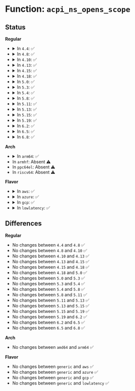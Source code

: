 # Function: <code>acpi_ns_opens_scope</code>

## Status
<b>Regular</b>
<ul>
<li>
<details>
<summary>In <code>4.4</code>: ✅</summary>

```c
u32 acpi_ns_opens_scope(acpi_object_type type);
```

**Collision:** Unique Global

**Inline:** No

**Transformation:** False

**Instances:**

```
In drivers/acpi/acpica/nsutils.c (ffffffff8149f35e)
Location: drivers/acpi/acpica/nsutils.c:647
Inline: False
Direct callers:
  - drivers/acpi/acpica/dswexec.c:acpi_ds_exec_begin_op
  - drivers/acpi/acpica/dswload.c:acpi_ds_load1_begin_op
  - drivers/acpi/acpica/dswload.c:acpi_ds_load1_end_op
  - drivers/acpi/acpica/dswload2.c:acpi_ds_load2_begin_op
  - drivers/acpi/acpica/dswload2.c:acpi_ds_load2_end_op
  - drivers/acpi/acpica/nsaccess.c:acpi_ns_lookup
  - drivers/acpi/acpica/nsaccess.c:acpi_ns_lookup
  - drivers/acpi/acpica/nsaccess.c:acpi_ns_lookup
```
**Symbols:**

```
ffffffff8149f35e-ffffffff8149f396: acpi_ns_opens_scope (STB_GLOBAL)
```
</details>
</li>
<li>
<details>
<summary>In <code>4.8</code>: ✅</summary>

```c
u32 acpi_ns_opens_scope(acpi_object_type type);
```

**Collision:** Unique Global

**Inline:** No

**Transformation:** False

**Instances:**

```
In drivers/acpi/acpica/nsutils.c (ffffffff814ee670)
Location: drivers/acpi/acpica/nsutils.c:648
Inline: False
Direct callers:
  - drivers/acpi/acpica/dswexec.c:acpi_ds_exec_begin_op
  - drivers/acpi/acpica/dswload.c:acpi_ds_load1_end_op
  - drivers/acpi/acpica/dswload.c:acpi_ds_load1_begin_op
  - drivers/acpi/acpica/dswload2.c:acpi_ds_load2_end_op
  - drivers/acpi/acpica/dswload2.c:acpi_ds_load2_begin_op
  - drivers/acpi/acpica/nsaccess.c:acpi_ns_lookup
  - drivers/acpi/acpica/nsaccess.c:acpi_ns_lookup
  - drivers/acpi/acpica/nsaccess.c:acpi_ns_lookup
```
**Symbols:**

```
ffffffff814ee670-ffffffff814ee6a8: acpi_ns_opens_scope (STB_GLOBAL)
```
</details>
</li>
<li>
<details>
<summary>In <code>4.10</code>: ✅</summary>

```c
u32 acpi_ns_opens_scope(acpi_object_type type);
```

**Collision:** Unique Global

**Inline:** No

**Transformation:** False

**Instances:**

```
In drivers/acpi/acpica/nsutils.c (ffffffff815110d8)
Location: drivers/acpi/acpica/nsutils.c:648
Inline: False
Direct callers:
  - drivers/acpi/acpica/dswexec.c:acpi_ds_exec_begin_op
  - drivers/acpi/acpica/dswload.c:acpi_ds_load1_end_op
  - drivers/acpi/acpica/dswload.c:acpi_ds_load1_begin_op
  - drivers/acpi/acpica/dswload2.c:acpi_ds_load2_end_op
  - drivers/acpi/acpica/dswload2.c:acpi_ds_load2_begin_op
  - drivers/acpi/acpica/nsaccess.c:acpi_ns_lookup
  - drivers/acpi/acpica/nsaccess.c:acpi_ns_lookup
  - drivers/acpi/acpica/nsaccess.c:acpi_ns_lookup
```
**Symbols:**

```
ffffffff815110d8-ffffffff81511110: acpi_ns_opens_scope (STB_GLOBAL)
```
</details>
</li>
<li>
<details>
<summary>In <code>4.13</code>: ✅</summary>

```c
u32 acpi_ns_opens_scope(acpi_object_type type);
```

**Collision:** Unique Global

**Inline:** No

**Transformation:** False

**Instances:**

```
In drivers/acpi/acpica/nsutils.c (ffffffff815217a7)
Location: drivers/acpi/acpica/nsutils.c:643
Inline: False
Direct callers:
  - drivers/acpi/acpica/dswexec.c:acpi_ds_exec_begin_op
  - drivers/acpi/acpica/dswload.c:acpi_ds_load1_end_op
  - drivers/acpi/acpica/dswload.c:acpi_ds_load1_begin_op
  - drivers/acpi/acpica/dswload2.c:acpi_ds_load2_end_op
  - drivers/acpi/acpica/dswload2.c:acpi_ds_load2_begin_op
  - drivers/acpi/acpica/nsaccess.c:acpi_ns_lookup
  - drivers/acpi/acpica/nsaccess.c:acpi_ns_lookup
  - drivers/acpi/acpica/nsaccess.c:acpi_ns_lookup
```
**Symbols:**

```
ffffffff815217a7-ffffffff815217df: acpi_ns_opens_scope (STB_GLOBAL)
```
</details>
</li>
<li>
<details>
<summary>In <code>4.15</code>: ✅</summary>

```c
u32 acpi_ns_opens_scope(acpi_object_type type);
```

**Collision:** Unique Global

**Inline:** No

**Transformation:** False

**Instances:**

```
In drivers/acpi/acpica/nsutils.c (ffffffff8157598e)
Location: drivers/acpi/acpica/nsutils.c:643
Inline: False
Direct callers:
  - drivers/acpi/acpica/dswexec.c:acpi_ds_exec_begin_op
  - drivers/acpi/acpica/dswload.c:acpi_ds_load1_end_op
  - drivers/acpi/acpica/dswload.c:acpi_ds_load1_begin_op
  - drivers/acpi/acpica/dswload2.c:acpi_ds_load2_end_op
  - drivers/acpi/acpica/dswload2.c:acpi_ds_load2_begin_op
  - drivers/acpi/acpica/nsaccess.c:acpi_ns_lookup
  - drivers/acpi/acpica/nsaccess.c:acpi_ns_lookup
  - drivers/acpi/acpica/nsaccess.c:acpi_ns_lookup
```
**Symbols:**

```
ffffffff8157598e-ffffffff815759ce: acpi_ns_opens_scope (STB_GLOBAL)
```
</details>
</li>
<li>
<details>
<summary>In <code>4.18</code>: ✅</summary>

```c
u32 acpi_ns_opens_scope(acpi_object_type type);
```

**Collision:** Unique Global

**Inline:** No

**Transformation:** False

**Instances:**

```
In drivers/acpi/acpica/nsutils.c (ffffffff815ac900)
Location: drivers/acpi/acpica/nsutils.c:609
Inline: False
Direct callers:
  - drivers/acpi/acpica/dswexec.c:acpi_ds_exec_begin_op
  - drivers/acpi/acpica/dswload.c:acpi_ds_load1_end_op
  - drivers/acpi/acpica/dswload.c:acpi_ds_load1_begin_op
  - drivers/acpi/acpica/dswload2.c:acpi_ds_load2_end_op
  - drivers/acpi/acpica/dswload2.c:acpi_ds_load2_begin_op
  - drivers/acpi/acpica/nsaccess.c:acpi_ns_lookup
  - drivers/acpi/acpica/nsaccess.c:acpi_ns_lookup
  - drivers/acpi/acpica/nsaccess.c:acpi_ns_lookup
  - drivers/acpi/acpica/psloop.c:acpi_ps_parse_loop
```
**Symbols:**

```
ffffffff815ac900-ffffffff815ac940: acpi_ns_opens_scope (STB_GLOBAL)
```
</details>
</li>
<li>
<details>
<summary>In <code>5.0</code>: ✅</summary>

```c
u32 acpi_ns_opens_scope(acpi_object_type type);
```

**Collision:** Unique Global

**Inline:** No

**Transformation:** False

**Instances:**

```
In drivers/acpi/acpica/nsutils.c (ffffffff815c58f7)
Location: drivers/acpi/acpica/nsutils.c:609
Inline: False
Direct callers:
  - drivers/acpi/acpica/dswexec.c:acpi_ds_exec_begin_op
  - drivers/acpi/acpica/dswload.c:acpi_ds_load1_end_op
  - drivers/acpi/acpica/dswload.c:acpi_ds_load1_begin_op
  - drivers/acpi/acpica/dswload2.c:acpi_ds_load2_end_op
  - drivers/acpi/acpica/dswload2.c:acpi_ds_load2_begin_op
  - drivers/acpi/acpica/nsaccess.c:acpi_ns_lookup
  - drivers/acpi/acpica/nsaccess.c:acpi_ns_lookup
  - drivers/acpi/acpica/nsaccess.c:acpi_ns_lookup
  - drivers/acpi/acpica/psloop.c:acpi_ps_parse_loop
```
**Symbols:**

```
ffffffff815c58f7-ffffffff815c5937: acpi_ns_opens_scope (STB_GLOBAL)
```
</details>
</li>
<li>
<details>
<summary>In <code>5.3</code>: ✅</summary>

```c
u32 acpi_ns_opens_scope(acpi_object_type type);
```

**Collision:** Unique Global

**Inline:** No

**Transformation:** False

**Instances:**

```
In drivers/acpi/acpica/nsutils.c (ffffffff815f71d4)
Location: drivers/acpi/acpica/nsutils.c:597
Inline: False
Direct callers:
  - drivers/acpi/acpica/dswexec.c:acpi_ds_exec_begin_op
  - drivers/acpi/acpica/dswload.c:acpi_ds_load1_end_op
  - drivers/acpi/acpica/dswload.c:acpi_ds_load1_begin_op
  - drivers/acpi/acpica/dswload2.c:acpi_ds_load2_end_op
  - drivers/acpi/acpica/dswload2.c:acpi_ds_load2_begin_op
  - drivers/acpi/acpica/nsaccess.c:acpi_ns_lookup
  - drivers/acpi/acpica/nsaccess.c:acpi_ns_lookup
  - drivers/acpi/acpica/nsaccess.c:acpi_ns_lookup
  - drivers/acpi/acpica/psloop.c:acpi_ps_parse_loop
```
**Symbols:**

```
ffffffff815f71d4-ffffffff815f721b: acpi_ns_opens_scope (STB_GLOBAL)
```
</details>
</li>
<li>
<details>
<summary>In <code>5.4</code>: ✅</summary>

```c
u32 acpi_ns_opens_scope(acpi_object_type type);
```

**Collision:** Unique Global

**Inline:** No

**Transformation:** False

**Instances:**

```
In drivers/acpi/acpica/nsutils.c (ffffffff8161867a)
Location: drivers/acpi/acpica/nsutils.c:597
Inline: False
Direct callers:
  - drivers/acpi/acpica/dswexec.c:acpi_ds_exec_begin_op
  - drivers/acpi/acpica/dswload.c:acpi_ds_load1_end_op
  - drivers/acpi/acpica/dswload.c:acpi_ds_load1_begin_op
  - drivers/acpi/acpica/dswload2.c:acpi_ds_load2_end_op
  - drivers/acpi/acpica/dswload2.c:acpi_ds_load2_begin_op
  - drivers/acpi/acpica/nsaccess.c:acpi_ns_lookup
  - drivers/acpi/acpica/nsaccess.c:acpi_ns_lookup
  - drivers/acpi/acpica/nsaccess.c:acpi_ns_lookup
  - drivers/acpi/acpica/psloop.c:acpi_ps_parse_loop
```
**Symbols:**

```
ffffffff8161867a-ffffffff816186c1: acpi_ns_opens_scope (STB_GLOBAL)
```
</details>
</li>
<li>
<details>
<summary>In <code>5.8</code>: ✅</summary>

```c
u32 acpi_ns_opens_scope(acpi_object_type type);
```

**Collision:** Unique Global

**Inline:** No

**Transformation:** False

**Instances:**

```
In drivers/acpi/acpica/nsutils.c (ffffffff816c4b96)
Location: drivers/acpi/acpica/nsutils.c:597
Inline: False
Direct callers:
  - drivers/acpi/acpica/dswexec.c:acpi_ds_exec_begin_op
  - drivers/acpi/acpica/dswload.c:acpi_ds_load1_end_op
  - drivers/acpi/acpica/dswload.c:acpi_ds_load1_begin_op
  - drivers/acpi/acpica/dswload2.c:acpi_ds_load2_end_op
  - drivers/acpi/acpica/dswload2.c:acpi_ds_load2_begin_op
  - drivers/acpi/acpica/nsaccess.c:acpi_ns_lookup
  - drivers/acpi/acpica/nsaccess.c:acpi_ns_lookup
  - drivers/acpi/acpica/nsaccess.c:acpi_ns_lookup
  - drivers/acpi/acpica/psloop.c:acpi_ps_parse_loop
```
**Symbols:**

```
ffffffff816c4b96-ffffffff816c4bdd: acpi_ns_opens_scope (STB_GLOBAL)
```
</details>
</li>
<li>
<details>
<summary>In <code>5.11</code>: ✅</summary>

```c
u32 acpi_ns_opens_scope(acpi_object_type type);
```

**Collision:** Unique Global

**Inline:** No

**Transformation:** False

**Instances:**

```
In drivers/acpi/acpica/nsutils.c (ffffffff816e2bda)
Location: drivers/acpi/acpica/nsutils.c:597
Inline: False
Direct callers:
  - drivers/acpi/acpica/dswexec.c:acpi_ds_exec_begin_op
  - drivers/acpi/acpica/dswload.c:acpi_ds_load1_end_op
  - drivers/acpi/acpica/dswload.c:acpi_ds_load1_begin_op
  - drivers/acpi/acpica/dswload2.c:acpi_ds_load2_end_op
  - drivers/acpi/acpica/dswload2.c:acpi_ds_load2_begin_op
  - drivers/acpi/acpica/nsaccess.c:acpi_ns_lookup
  - drivers/acpi/acpica/nsaccess.c:acpi_ns_lookup
  - drivers/acpi/acpica/nsaccess.c:acpi_ns_lookup
  - drivers/acpi/acpica/psloop.c:acpi_ps_parse_loop
```
**Symbols:**

```
ffffffff816e2bda-ffffffff816e2c21: acpi_ns_opens_scope (STB_GLOBAL)
```
</details>
</li>
<li>
<details>
<summary>In <code>5.13</code>: ✅</summary>

```c
u32 acpi_ns_opens_scope(acpi_object_type type);
```

**Collision:** Unique Global

**Inline:** No

**Transformation:** False

**Instances:**

```
In drivers/acpi/acpica/nsutils.c (ffffffff816c4aa1)
Location: drivers/acpi/acpica/nsutils.c:597
Inline: False
Direct callers:
  - drivers/acpi/acpica/dswexec.c:acpi_ds_exec_begin_op
  - drivers/acpi/acpica/dswload.c:acpi_ds_load1_end_op
  - drivers/acpi/acpica/dswload.c:acpi_ds_load1_begin_op
  - drivers/acpi/acpica/dswload2.c:acpi_ds_load2_end_op
  - drivers/acpi/acpica/dswload2.c:acpi_ds_load2_begin_op
  - drivers/acpi/acpica/nsaccess.c:acpi_ns_lookup
  - drivers/acpi/acpica/nsaccess.c:acpi_ns_lookup
  - drivers/acpi/acpica/nsaccess.c:acpi_ns_lookup
  - drivers/acpi/acpica/psloop.c:acpi_ps_parse_loop
```
**Symbols:**

```
ffffffff816c4aa1-ffffffff816c4ae8: acpi_ns_opens_scope (STB_GLOBAL)
```
</details>
</li>
<li>
<details>
<summary>In <code>5.15</code>: ✅</summary>

```c
u32 acpi_ns_opens_scope(acpi_object_type type);
```

**Collision:** Unique Global

**Inline:** No

**Transformation:** False

**Instances:**

```
In drivers/acpi/acpica/nsutils.c (ffffffff8173bdee)
Location: drivers/acpi/acpica/nsutils.c:597
Inline: False
Direct callers:
  - drivers/acpi/acpica/dswexec.c:acpi_ds_exec_begin_op
  - drivers/acpi/acpica/dswload.c:acpi_ds_load1_end_op
  - drivers/acpi/acpica/dswload.c:acpi_ds_load1_begin_op
  - drivers/acpi/acpica/dswload2.c:acpi_ds_load2_end_op
  - drivers/acpi/acpica/dswload2.c:acpi_ds_load2_begin_op
  - drivers/acpi/acpica/nsaccess.c:acpi_ns_lookup
  - drivers/acpi/acpica/nsaccess.c:acpi_ns_lookup
  - drivers/acpi/acpica/nsaccess.c:acpi_ns_lookup
  - drivers/acpi/acpica/psloop.c:acpi_ps_parse_loop
```
**Symbols:**

```
ffffffff8173bdee-ffffffff8173be4d: acpi_ns_opens_scope (STB_GLOBAL)
```
</details>
</li>
<li>
<details>
<summary>In <code>5.19</code>: ✅</summary>

```c
u32 acpi_ns_opens_scope(acpi_object_type type);
```

**Collision:** Unique Global

**Inline:** No

**Transformation:** False

**Instances:**

```
In drivers/acpi/acpica/nsutils.c (ffffffff8186d4ac)
Location: drivers/acpi/acpica/nsutils.c:597
Inline: False
Direct callers:
  - drivers/acpi/acpica/dswexec.c:acpi_ds_exec_begin_op
  - drivers/acpi/acpica/dswload.c:acpi_ds_load1_end_op
  - drivers/acpi/acpica/dswload.c:acpi_ds_load1_begin_op
  - drivers/acpi/acpica/dswload2.c:acpi_ds_load2_end_op
  - drivers/acpi/acpica/dswload2.c:acpi_ds_load2_begin_op
  - drivers/acpi/acpica/nsaccess.c:acpi_ns_lookup
  - drivers/acpi/acpica/nsaccess.c:acpi_ns_lookup
  - drivers/acpi/acpica/nsaccess.c:acpi_ns_lookup
  - drivers/acpi/acpica/psloop.c:acpi_ps_parse_loop
```
**Symbols:**

```
ffffffff8186d4ac-ffffffff8186d515: acpi_ns_opens_scope (STB_GLOBAL)
```
</details>
</li>
<li>
<details>
<summary>In <code>6.2</code>: ✅</summary>

```c
u32 acpi_ns_opens_scope(acpi_object_type type);
```

**Collision:** Unique Global

**Inline:** No

**Transformation:** False

**Instances:**

```
In drivers/acpi/acpica/nsutils.c (ffffffff819ad170)
Location: drivers/acpi/acpica/nsutils.c:597
Inline: False
Direct callers:
  - drivers/acpi/acpica/dswexec.c:acpi_ds_exec_begin_op
  - drivers/acpi/acpica/dswload.c:acpi_ds_load1_end_op
  - drivers/acpi/acpica/dswload.c:acpi_ds_load1_begin_op
  - drivers/acpi/acpica/dswload2.c:acpi_ds_load2_end_op
  - drivers/acpi/acpica/dswload2.c:acpi_ds_load2_begin_op
  - drivers/acpi/acpica/nsaccess.c:acpi_ns_lookup
  - drivers/acpi/acpica/nsaccess.c:acpi_ns_lookup
  - drivers/acpi/acpica/nsaccess.c:acpi_ns_lookup
  - drivers/acpi/acpica/psloop.c:acpi_ps_parse_loop
```
**Symbols:**

```
ffffffff819ad170-ffffffff819ad1eb: acpi_ns_opens_scope (STB_GLOBAL)
```
</details>
</li>
<li>
<details>
<summary>In <code>6.5</code>: ✅</summary>

```c
u32 acpi_ns_opens_scope(acpi_object_type type);
```

**Collision:** Unique Global

**Inline:** No

**Transformation:** False

**Instances:**

```
In drivers/acpi/acpica/nsutils.c (ffffffff819f4040)
Location: drivers/acpi/acpica/nsutils.c:597
Inline: False
Direct callers:
  - drivers/acpi/acpica/dswexec.c:acpi_ds_exec_begin_op
  - drivers/acpi/acpica/dswload.c:acpi_ds_load1_end_op
  - drivers/acpi/acpica/dswload.c:acpi_ds_load1_begin_op
  - drivers/acpi/acpica/dswload2.c:acpi_ds_load2_end_op
  - drivers/acpi/acpica/dswload2.c:acpi_ds_load2_begin_op
  - drivers/acpi/acpica/nsaccess.c:acpi_ns_lookup
  - drivers/acpi/acpica/nsaccess.c:acpi_ns_lookup
  - drivers/acpi/acpica/nsaccess.c:acpi_ns_lookup
  - drivers/acpi/acpica/psloop.c:acpi_ps_parse_loop
```
**Symbols:**

```
ffffffff819f4040-ffffffff819f40bb: acpi_ns_opens_scope (STB_GLOBAL)
```
</details>
</li>
<li>
<details>
<summary>In <code>6.8</code>: ✅</summary>

```c
u32 acpi_ns_opens_scope(acpi_object_type type);
```

**Collision:** Unique Global

**Inline:** No

**Transformation:** False

**Instances:**

```
In drivers/acpi/acpica/nsutils.c (ffffffff81a3ee60)
Location: drivers/acpi/acpica/nsutils.c:597
Inline: False
Direct callers:
  - drivers/acpi/acpica/dswexec.c:acpi_ds_exec_begin_op
  - drivers/acpi/acpica/dswload.c:acpi_ds_load1_end_op
  - drivers/acpi/acpica/dswload.c:acpi_ds_load1_begin_op
  - drivers/acpi/acpica/dswload2.c:acpi_ds_load2_end_op
  - drivers/acpi/acpica/dswload2.c:acpi_ds_load2_begin_op
  - drivers/acpi/acpica/nsaccess.c:acpi_ns_lookup
  - drivers/acpi/acpica/nsaccess.c:acpi_ns_lookup
  - drivers/acpi/acpica/nsaccess.c:acpi_ns_lookup
  - drivers/acpi/acpica/psloop.c:acpi_ps_parse_loop
```
**Symbols:**

```
ffffffff81a3ee60-ffffffff81a3eedb: acpi_ns_opens_scope (STB_GLOBAL)
```
</details>
</li>
</ul>
<b>Arch</b>
<ul>
<li>
<details>
<summary>In <code>arm64</code>: ✅</summary>

```c
u32 acpi_ns_opens_scope(acpi_object_type type);
```

**Collision:** Unique Global

**Inline:** No

**Transformation:** False

**Instances:**

```
In drivers/acpi/acpica/nsutils.c (ffff8000107904bc)
Location: drivers/acpi/acpica/nsutils.c:597
Inline: False
Direct callers:
  - drivers/acpi/acpica/dswexec.c:acpi_ds_exec_begin_op
  - drivers/acpi/acpica/dswload.c:acpi_ds_load1_end_op
  - drivers/acpi/acpica/dswload.c:acpi_ds_load1_begin_op
  - drivers/acpi/acpica/dswload2.c:acpi_ds_load2_end_op
  - drivers/acpi/acpica/dswload2.c:acpi_ds_load2_begin_op
  - drivers/acpi/acpica/nsaccess.c:acpi_ns_lookup
  - drivers/acpi/acpica/nsaccess.c:acpi_ns_lookup
  - drivers/acpi/acpica/nsaccess.c:acpi_ns_lookup
  - drivers/acpi/acpica/psloop.c:acpi_ps_parse_loop
```
**Symbols:**

```
ffff8000107904bc-ffff80001079051c: acpi_ns_opens_scope (STB_GLOBAL)
```
</details>
</li>
<li>
In <code>armhf</code>: Absent ⚠️
</li>
<li>
In <code>ppc64el</code>: Absent ⚠️
</li>
<li>
In <code>riscv64</code>: Absent ⚠️
</li>
</ul>
<b>Flavor</b>
<ul>
<li>
<details>
<summary>In <code>aws</code>: ✅</summary>

```c
u32 acpi_ns_opens_scope(acpi_object_type type);
```

**Collision:** Unique Global

**Inline:** No

**Transformation:** False

**Instances:**

```
In drivers/acpi/acpica/nsutils.c (ffffffff815f5d79)
Location: drivers/acpi/acpica/nsutils.c:597
Inline: False
Direct callers:
  - drivers/acpi/acpica/dswexec.c:acpi_ds_exec_begin_op
  - drivers/acpi/acpica/dswload.c:acpi_ds_load1_end_op
  - drivers/acpi/acpica/dswload.c:acpi_ds_load1_begin_op
  - drivers/acpi/acpica/dswload2.c:acpi_ds_load2_end_op
  - drivers/acpi/acpica/dswload2.c:acpi_ds_load2_begin_op
  - drivers/acpi/acpica/nsaccess.c:acpi_ns_lookup
  - drivers/acpi/acpica/nsaccess.c:acpi_ns_lookup
  - drivers/acpi/acpica/nsaccess.c:acpi_ns_lookup
  - drivers/acpi/acpica/psloop.c:acpi_ps_parse_loop
```
**Symbols:**

```
ffffffff815f5d79-ffffffff815f5daf: acpi_ns_opens_scope (STB_GLOBAL)
```
</details>
</li>
<li>
<details>
<summary>In <code>azure</code>: ✅</summary>

```c
u32 acpi_ns_opens_scope(acpi_object_type type);
```

**Collision:** Unique Global

**Inline:** No

**Transformation:** False

**Instances:**

```
In drivers/acpi/acpica/nsutils.c (ffffffff815e12d3)
Location: drivers/acpi/acpica/nsutils.c:597
Inline: False
Direct callers:
  - drivers/acpi/acpica/dswexec.c:acpi_ds_exec_begin_op
  - drivers/acpi/acpica/dswload.c:acpi_ds_load1_end_op
  - drivers/acpi/acpica/dswload.c:acpi_ds_load1_begin_op
  - drivers/acpi/acpica/dswload2.c:acpi_ds_load2_end_op
  - drivers/acpi/acpica/dswload2.c:acpi_ds_load2_begin_op
  - drivers/acpi/acpica/nsaccess.c:acpi_ns_lookup
  - drivers/acpi/acpica/nsaccess.c:acpi_ns_lookup
  - drivers/acpi/acpica/nsaccess.c:acpi_ns_lookup
  - drivers/acpi/acpica/psloop.c:acpi_ps_parse_loop
```
**Symbols:**

```
ffffffff815e12d3-ffffffff815e1309: acpi_ns_opens_scope (STB_GLOBAL)
```
</details>
</li>
<li>
<details>
<summary>In <code>gcp</code>: ✅</summary>

```c
u32 acpi_ns_opens_scope(acpi_object_type type);
```

**Collision:** Unique Global

**Inline:** No

**Transformation:** False

**Instances:**

```
In drivers/acpi/acpica/nsutils.c (ffffffff8160c95a)
Location: drivers/acpi/acpica/nsutils.c:597
Inline: False
Direct callers:
  - drivers/acpi/acpica/dswexec.c:acpi_ds_exec_begin_op
  - drivers/acpi/acpica/dswload.c:acpi_ds_load1_end_op
  - drivers/acpi/acpica/dswload.c:acpi_ds_load1_begin_op
  - drivers/acpi/acpica/dswload2.c:acpi_ds_load2_end_op
  - drivers/acpi/acpica/dswload2.c:acpi_ds_load2_begin_op
  - drivers/acpi/acpica/nsaccess.c:acpi_ns_lookup
  - drivers/acpi/acpica/nsaccess.c:acpi_ns_lookup
  - drivers/acpi/acpica/nsaccess.c:acpi_ns_lookup
  - drivers/acpi/acpica/psloop.c:acpi_ps_parse_loop
```
**Symbols:**

```
ffffffff8160c95a-ffffffff8160c9a1: acpi_ns_opens_scope (STB_GLOBAL)
```
</details>
</li>
<li>
<details>
<summary>In <code>lowlatency</code>: ✅</summary>

```c
u32 acpi_ns_opens_scope(acpi_object_type type);
```

**Collision:** Unique Global

**Inline:** No

**Transformation:** False

**Instances:**

```
In drivers/acpi/acpica/nsutils.c (ffffffff8162680a)
Location: drivers/acpi/acpica/nsutils.c:597
Inline: False
Direct callers:
  - drivers/acpi/acpica/dswexec.c:acpi_ds_exec_begin_op
  - drivers/acpi/acpica/dswload.c:acpi_ds_load1_end_op
  - drivers/acpi/acpica/dswload.c:acpi_ds_load1_begin_op
  - drivers/acpi/acpica/dswload2.c:acpi_ds_load2_end_op
  - drivers/acpi/acpica/dswload2.c:acpi_ds_load2_begin_op
  - drivers/acpi/acpica/nsaccess.c:acpi_ns_lookup
  - drivers/acpi/acpica/nsaccess.c:acpi_ns_lookup
  - drivers/acpi/acpica/nsaccess.c:acpi_ns_lookup
  - drivers/acpi/acpica/psloop.c:acpi_ps_parse_loop
```
**Symbols:**

```
ffffffff8162680a-ffffffff81626851: acpi_ns_opens_scope (STB_GLOBAL)
```
</details>
</li>
</ul>

## Differences
<b>Regular</b>
<ul>
<li>
No changes between <code>4.4</code> and <code>4.8</code> ✅
</li>
<li>
No changes between <code>4.8</code> and <code>4.10</code> ✅
</li>
<li>
No changes between <code>4.10</code> and <code>4.13</code> ✅
</li>
<li>
No changes between <code>4.13</code> and <code>4.15</code> ✅
</li>
<li>
No changes between <code>4.15</code> and <code>4.18</code> ✅
</li>
<li>
No changes between <code>4.18</code> and <code>5.0</code> ✅
</li>
<li>
No changes between <code>5.0</code> and <code>5.3</code> ✅
</li>
<li>
No changes between <code>5.3</code> and <code>5.4</code> ✅
</li>
<li>
No changes between <code>5.4</code> and <code>5.8</code> ✅
</li>
<li>
No changes between <code>5.8</code> and <code>5.11</code> ✅
</li>
<li>
No changes between <code>5.11</code> and <code>5.13</code> ✅
</li>
<li>
No changes between <code>5.13</code> and <code>5.15</code> ✅
</li>
<li>
No changes between <code>5.15</code> and <code>5.19</code> ✅
</li>
<li>
No changes between <code>5.19</code> and <code>6.2</code> ✅
</li>
<li>
No changes between <code>6.2</code> and <code>6.5</code> ✅
</li>
<li>
No changes between <code>6.5</code> and <code>6.8</code> ✅
</li>
</ul>
<b>Arch</b>
<ul>
<li>
No changes between <code>amd64</code> and <code>arm64</code> ✅
</li>
</ul>
<b>Flavor</b>
<ul>
<li>
No changes between <code>generic</code> and <code>aws</code> ✅
</li>
<li>
No changes between <code>generic</code> and <code>azure</code> ✅
</li>
<li>
No changes between <code>generic</code> and <code>gcp</code> ✅
</li>
<li>
No changes between <code>generic</code> and <code>lowlatency</code> ✅
</li>
</ul>

